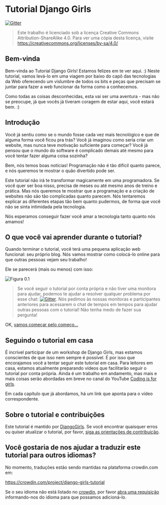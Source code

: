 # Tutorial Django Girls

[![Gitter](https://badges.gitter.im/DjangoGirls/tutorial.svg)](https://gitter.im/DjangoGirls/tutorial)

> Este trabalho é licenciado sob a licença Creative Commons Attribution-ShareAlike 4.0. Para ver uma cópia desta licença, visite https://creativecommons.org/licenses/by-sa/4.0/

## Bem-vinda

Bem-vinda ao Tutorial Django Girls! Estamos felizes em te ver aqui. :) Neste tutorial, vamos levá-lo em uma viagem por baixo do capô das tecnologias da Web oferecendo um vislumbre de todos os bits e peças que precisam se juntar para fazer a web funcionar da forma como a conhecemos.

Como todas as coisas desconhecidas, esta vai ser uma aventura - mas não se preocupe, já que vocês já tiveram coragem de estar aqui, você estará bem. :)

## Introdução

Você já sentiu como se o mundo fosse cada vez mais tecnológico e que de alguma forma você ficou pra trás? Você já imaginou como seria criar um website, mas nunca teve motivação suficiente para começar? Você já pensou que o mundo do software é complicado demais até mesmo para você tentar fazer alguma coisa sozinha?

Bem, nós temos boas notícias! Programação não é tão difícil quanto parece, e nós queremos te mostrar o quão divertido pode ser.

Este tutorial não irá te transformar magicamente em uma programadora. Se você quer ser boa nisso, precisa de meses ou até mesmo anos de treino e prática. Mas nós queremos te mostrar que a programação e a criação de websites não são tão complicadas quanto parecem. Nós tentaremos explicar as diferentes etapas tão bem quanto pudermos, de forma que você não se sinta intimidada pela tecnologia.

Nós esperamos conseguir fazer você amar a tecnologia tanto quanto nós amamos!

## O que você vai aprender durante o tutorial?

Quando terminar o tutorial, você terá uma pequena aplicação web funcional: seu próprio blog. Nós vamos mostrar como colocá-lo online para que outras pessoas vejam seu trabalho!

Ele se parecerá (mais ou menos) com isso:

![Figura 0.1](images/application.png)

> Se você seguir o tutorial por conta própria e não tiver uma monitora para ajudar, podemos te ajudar a resolver qualquer problema por esse chat: [![Gitter](https://badges.gitter.im/DjangoGirls/tutorial.svg)](https://gitter.im/DjangoGirls/tutorial). Nós pedimos às nossas monitoras e participantes anteriores para acessarem o chat de tempos em tempos para ajudar outras pessoas com o tutorial! Não tenha medo de fazer sua pergunta!

OK, [vamos começar pelo começo...](./how_the_internet_works/README.md)

## Seguindo o tutorial em casa

É incrível participar de um workshop de Django Girls, mas estamos conscientes de que isso nem sempre é possível. É por isso que encorajamos você a tentar seguir este tutorial em casa. Para leitores em casa, estamos atualmente preparando vídeos que facilitarão seguir o tutorial por conta própria. Ainda é um trabalho em andamento, mas mais e mais coisas serão abordadas em breve no canal do YouTube [Coding is for girls](https://www.youtube.com/channel/UC0hNd2uW8jTR5K3KBzRuG2A/feed).

Em cada capítulo que já abordamos, há um link que aponta para o vídeo correspondente.

## Sobre o tutorial e contribuições

Este tutorial é mantido por [DjangoGirls](https://djangogirls.org/). Se você encontrar quaisquer erros ou quiser atualizar o tutorial, por favor, [siga as orientações de contribuição](https://github.com/DjangoGirls/tutorial/blob/master/README.md).

## Você gostaria de nos ajudar a traduzir este tutorial para outros idiomas?

No momento, traduções estão sendo mantidas na plataforma crowdin.com em:

https://crowdin.com/project/django-girls-tutorial

Se o seu idioma não está listado no [crowdin](https://crowdin.com/), por favor [abra uma requisição](https://github.com/DjangoGirls/tutorial/issues/new) informando-nos do idioma para que possamos adicioná-lo.